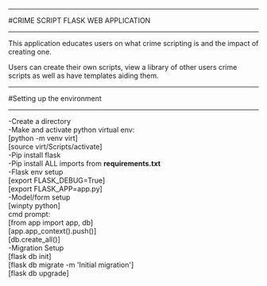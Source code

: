 ******
#CRIME SCRIPT FLASK WEB APPLICATION
******
This application educates users on what crime scripting is and the impact of creating one.  
  
Users can create their own scripts, view a library of other users crime scripts as well as have templates aiding them.  
  

******
#Setting up the environment
******


-Create a directory  
-Make and activate python virtual env:     
  [python -m venv virt]    
  [source virt/Scripts/activate]    
-Pip install flask    
-Pip install ALL imports from **requirements.txt**  
-Flask env setup  
  [export FLASK_DEBUG=True]  
  [export FLASK_APP=app.py]  
-Model/form setup  
	[winpty python]  
  cmd prompt:    
  [from app import app, db]  
  [app.app_context().push()]  
  [db.create_all()]    
-Migration Setup   
 [flask db init]  
 [flask db migrate -m 'Initial migration']  
 [flask db upgrade]  
